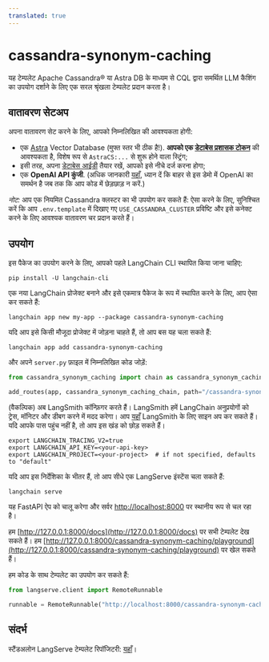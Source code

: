 ```yaml
---
translated: true
---
```


# cassandra-synonym-caching

यह टेम्पलेट Apache Cassandra® या Astra DB के माध्यम से CQL द्वारा समर्थित LLM कैशिंग का उपयोग दर्शाने के लिए एक सरल श्रृंखला टेम्पलेट प्रदान करता है।

## वातावरण सेटअप

अपना वातावरण सेट करने के लिए, आपको निम्नलिखित की आवश्यकता होगी:

- एक [Astra](https://astra.datastax.com) Vector Database (मुफ्त स्तर भी ठीक है!). **आपको एक [डेटाबेस प्रशासक टोकन](https://awesome-astra.github.io/docs/pages/astra/create-token/#c-procedure)** की आवश्यकता है, विशेष रूप से `AstraCS:...` से शुरू होने वाला स्ट्रिंग;
- इसी तरह, अपना [डेटाबेस आईडी](https://awesome-astra.github.io/docs/pages/astra/faq/#where-should-i-find-a-database-identifier) तैयार रखें, आपको इसे नीचे दर्ज करना होगा;
- एक **OpenAI API कुंजी**. (अधिक जानकारी [यहाँ](https://cassio.org/start_here/#llm-access), ध्यान दें कि बाहर से इस डेमो में OpenAI का समर्थन है जब तक कि आप कोड में छेड़छाड़ न करें.)

_नोट:_ आप एक नियमित Cassandra क्लस्टर का भी उपयोग कर सकते हैं: ऐसा करने के लिए, सुनिश्चित करें कि आप `.env.template` में दिखाए गए `USE_CASSANDRA_CLUSTER` प्रविष्टि और इसे कनेक्ट करने के लिए आवश्यक वातावरण चर प्रदान करते हैं।

## उपयोग

इस पैकेज का उपयोग करने के लिए, आपको पहले LangChain CLI स्थापित किया जाना चाहिए:

```shell
pip install -U langchain-cli
```

एक नया LangChain प्रोजेक्ट बनाने और इसे एकमात्र पैकेज के रूप में स्थापित करने के लिए, आप ऐसा कर सकते हैं:

```shell
langchain app new my-app --package cassandra-synonym-caching
```

यदि आप इसे किसी मौजूदा प्रोजेक्ट में जोड़ना चाहते हैं, तो आप बस यह चला सकते हैं:

```shell
langchain app add cassandra-synonym-caching
```

और अपने `server.py` फ़ाइल में निम्नलिखित कोड जोड़ें:

```python
from cassandra_synonym_caching import chain as cassandra_synonym_caching_chain

add_routes(app, cassandra_synonym_caching_chain, path="/cassandra-synonym-caching")
```

(वैकल्पिक) अब LangSmith कॉन्फ़िगर करते हैं।
LangSmith हमें LangChain अनुप्रयोगों को ट्रेस, मॉनिटर और डीबग करने में मदद करेगा।
आप [यहाँ](https://smith.langchain.com/) LangSmith के लिए साइन अप कर सकते हैं।
यदि आपके पास पहुंच नहीं है, तो आप इस खंड को छोड़ सकते हैं।

```shell
export LANGCHAIN_TRACING_V2=true
export LANGCHAIN_API_KEY=<your-api-key>
export LANGCHAIN_PROJECT=<your-project>  # if not specified, defaults to "default"
```

यदि आप इस निर्देशिका के भीतर हैं, तो आप सीधे एक LangServe इंस्टेंस चला सकते हैं:

```shell
langchain serve
```

यह FastAPI ऐप को चालू करेगा और सर्वर [http://localhost:8000](http://localhost:8000) पर स्थानीय रूप से चल रहा है।

हम [http://127.0.0.1:8000/docs](http://127.0.0.1:8000/docs) पर सभी टेम्पलेट देख सकते हैं।
हम [http://127.0.0.1:8000/cassandra-synonym-caching/playground](http://127.0.0.1:8000/cassandra-synonym-caching/playground) पर खेल सकते हैं।

हम कोड के साथ टेम्पलेट का उपयोग कर सकते हैं:

```python
from langserve.client import RemoteRunnable

runnable = RemoteRunnable("http://localhost:8000/cassandra-synonym-caching")
```

## संदर्भ

स्टैंडअलोन LangServe टेम्पलेट रिपॉजिटरी: [यहाँ](https://github.com/hemidactylus/langserve_cassandra_synonym_caching)।
